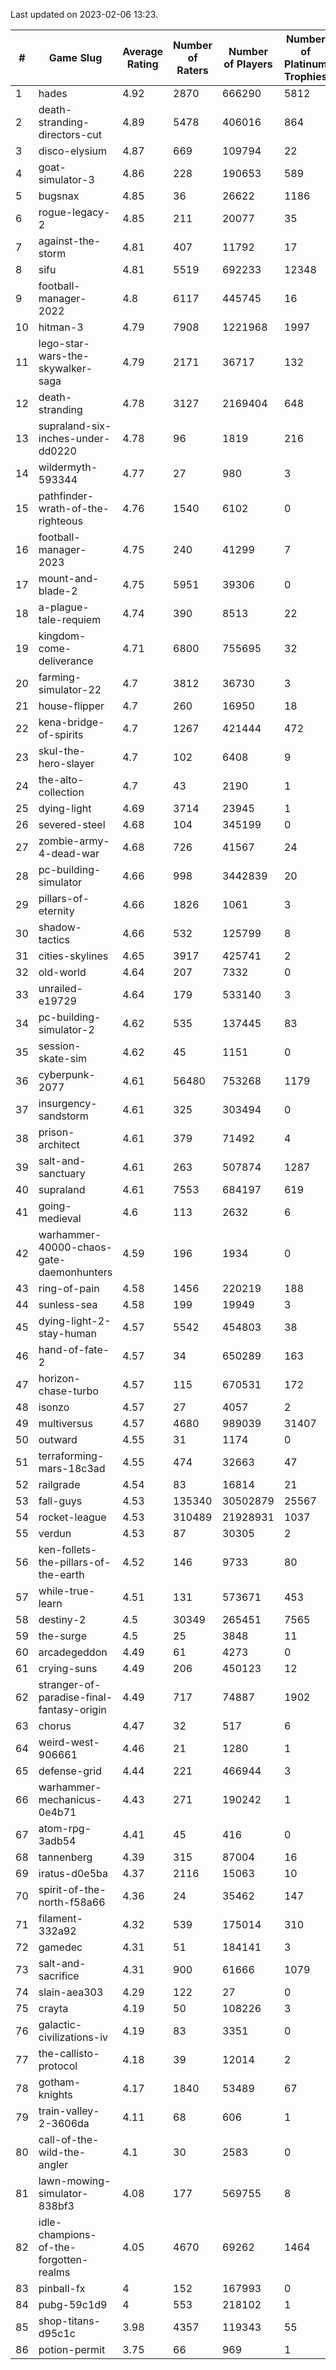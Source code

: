 Last updated on 2023-02-06 13:23.


|#|Game Slug|Average Rating|Number of Raters|Number of Players|Number of Platinum Trophies|Max Rarity (%)|
|---|---|---|---|---|---|---|
|1|hades|4.92|2870|666290|5812|89|
|2|death-stranding-directors-cut|4.89|5478|406016|864|91|
|3|disco-elysium|4.87|669|109794|22|28|
|4|goat-simulator-3|4.86|228|190653|589|92|
|5|bugsnax|4.85|36|26622|1186|97|
|6|rogue-legacy-2|4.85|211|20077|35|4|
|7|against-the-storm|4.81|407|11792|17|39|
|8|sifu|4.81|5519|692233|12348|97|
|9|football-manager-2022|4.8|6117|445745|16|49|
|10|hitman-3|4.79|7908|1221968|1997|47|
|11|lego-star-wars-the-skywalker-saga|4.79|2171|36717|132|97|
|12|death-stranding|4.78|3127|2169404|648|91|
|13|supraland-six-inches-under-dd0220|4.78|96|1819|216|99|
|14|wildermyth-593344|4.77|27|980|3|19|
|15|pathfinder-wrath-of-the-righteous|4.76|1540|6102|0|51|
|16|football-manager-2023|4.75|240|41299|7|79|
|17|mount-and-blade-2|4.75|5951|39306|0|28|
|18|a-plague-tale-requiem|4.74|390|8513|22|92|
|19|kingdom-come-deliverance|4.71|6800|755695|32|30|
|20|farming-simulator-22|4.7|3812|36730|3|77|
|21|house-flipper|4.7|260|16950|18|94|
|22|kena-bridge-of-spirits|4.7|1267|421444|472|94|
|23|skul-the-hero-slayer|4.7|102|6408|9|93|
|24|the-alto-collection|4.7|43|2190|1|32|
|25|dying-light|4.69|3714|23945|1|95|
|26|severed-steel|4.68|104|345199|0|19|
|27|zombie-army-4-dead-war|4.68|726|41567|24|67|
|28|pc-building-simulator|4.66|998|3442839|20|48|
|29|pillars-of-eternity|4.66|1826|1061|3|81|
|30|shadow-tactics|4.66|532|125799|8|6|
|31|cities-skylines|4.65|3917|425741|2|71|
|32|old-world|4.64|207|7332|0|82|
|33|unrailed-e19729|4.64|179|533140|3|10|
|34|pc-building-simulator-2|4.62|535|137445|83|75|
|35|session-skate-sim|4.62|45|1151|0|28|
|36|cyberpunk-2077|4.61|56480|753268|1179|65|
|37|insurgency-sandstorm|4.61|325|303494|0|5|
|38|prison-architect|4.61|379|71492|4|28|
|39|salt-and-sanctuary|4.61|263|507874|1287|83|
|40|supraland|4.61|7553|684197|619|99|
|41|going-medieval|4.6|113|2632|6|68|
|42|warhammer-40000-chaos-gate-daemonhunters|4.59|196|1934|0|9|
|43|ring-of-pain|4.58|1456|220219|188|96|
|44|sunless-sea|4.58|199|19949|3|36|
|45|dying-light-2-stay-human|4.57|5542|454803|38|7|
|46|hand-of-fate-2|4.57|34|650289|163|72|
|47|horizon-chase-turbo|4.57|115|670531|172|88|
|48|isonzo|4.57|27|4057|2|57|
|49|multiversus|4.57|4680|989039|31407|75|
|50|outward|4.55|31|1174|0|72|
|51|terraforming-mars-18c3ad|4.55|474|32663|47|43|
|52|railgrade|4.54|83|16814|21|98|
|53|fall-guys|4.53|135340|30502879|25567|2|
|54|rocket-league|4.53|310489|21928931|1037|78|
|55|verdun|4.53|87|30305|2|76|
|56|ken-follets-the-pillars-of-the-earth|4.52|146|9733|80|44|
|57|while-true-learn|4.51|131|573671|453|93|
|58|destiny-2|4.5|30349|265451|7565|94|
|59|the-surge|4.5|25|3848|11|94|
|60|arcadegeddon|4.49|61|4273|0|90|
|61|crying-suns|4.49|206|450123|12|66|
|62|stranger-of-paradise-final-fantasy-origin|4.49|717|74887|1902|98|
|63|chorus|4.47|32|517|6|86|
|64|weird-west-906661|4.46|21|1280|1|86|
|65|defense-grid|4.44|221|466944|3|80|
|66|warhammer-mechanicus-0e4b71|4.43|271|190242|1|25|
|67|atom-rpg-3adb54|4.41|45|416|0|98|
|68|tannenberg|4.39|315|87004|16|88|
|69|iratus-d0e5ba|4.37|2116|15063|10|85|
|70|spirit-of-the-north-f58a66|4.36|24|35462|147|66|
|71|filament-332a92|4.32|539|175014|310|93|
|72|gamedec|4.31|51|184141|3|27|
|73|salt-and-sacrifice|4.31|900|61666|1079|91|
|74|slain-aea303|4.29|122|27|0|30|
|75|crayta|4.19|50|108226|3|23|
|76|galactic-civilizations-iv|4.19|83|3351|0|79|
|77|the-callisto-protocol|4.18|39|12014|2|7|
|78|gotham-knights|4.17|1840|53489|67|27|
|79|train-valley-2-3606da|4.11|68|606|1|89|
|80|call-of-the-wild-the-angler|4.1|30|2583|0|65|
|81|lawn-mowing-simulator-838bf3|4.08|177|569755|8|84|
|82|idle-champions-of-the-forgotten-realms|4.05|4670|69262|1464|3|
|83|pinball-fx|4|152|167993|0|85|
|84|pubg-59c1d9|4|553|218102|1|74|
|85|shop-titans-d95c1c|3.98|4357|119343|55|97|
|86|potion-permit|3.75|66|969|1|98|
